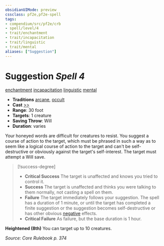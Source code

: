 ```yaml
---
obsidianUIMode: preview
cssclass: pf2e,pf2e-spell
tags:
- compendium/src/pf2e/crb
- spell/level/4
- trait/enchantment
- trait/incapacitation
- trait/linguistic
- trait/mental
aliases: ["Suggestion"]
---
```

# Suggestion *Spell 4*   
[enchantment](enchantment.md "Enchantment School Trait")  [incapacitation](incapacitation.md "Incapacitation Effect Trait")  [linguistic](linguistic.md "Linguistic Effect Trait")  [mental](mental.md "Mental Effect Trait")  

- **Traditions** [arcane](arcane.md "Arcane Tradition Trait"), [occult](occult.md "Occult Tradition Trait")
- **Cast** [>>](chapter-9-playing-the-game.md#Actions "Two-Action") 
- **Range**: 30 foot
- **Targets**: 1 creature
- **Saving Throw**: Will
- **Duration**: varies

Your honeyed words are difficult for creatures to resist. You suggest a course of action to the target, which must be phrased in such a way as to seem like a logical course of action to the target and can't be self-destructive or obviously against the target's self-interest. The target must attempt a Will save.

> [!success-degree] 
> - **Critical Success** The target is unaffected and knows you tried to control it.
> - **Success** The target is unaffected and thinks you were talking to them normally, not casting a spell on them.
> - **Failure** The target immediately follows your suggestion. The spell has a duration of 1 minute, or until the target has completed a finite suggestion or the suggestion becomes self-destructive or has other obvious [negative](negative.md "Negative Energy & Element Trait") effects.
> - **Critical Failure** As failure, but the base duration is 1 hour.

**Heightened (8th)** You can target up to 10 creatures.

*Source: Core Rulebook p. 374*
